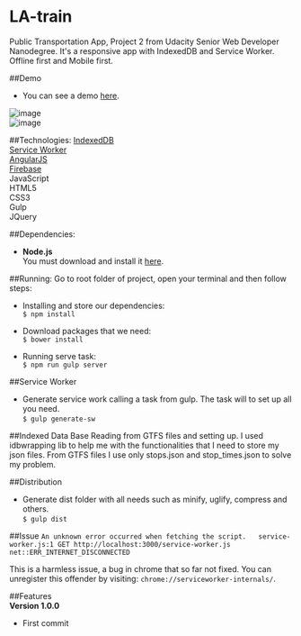 # LA-train
Public Transportation App, Project 2 from Udacity Senior Web Developer Nanodegree. It's a responsive app with IndexedDB and Service Worker. Offline first and Mobile first.

##Demo
- You can see a demo [here](https://udacitytwo.firebaseapp.com/#/dashboard).  

![image](https://raw.githubusercontent.com/mortoni/LA-train/master/app/images/demo1.png)  
![image](https://raw.githubusercontent.com/mortoni/LA-train/master/app/images/demo2.png)  

##Technologies:
[IndexedDB](https://developer.mozilla.org/en/docs/Web/API/IndexedDB_API)  
[Service Worker](https://developer.mozilla.org/en-US/docs/Web/API/Service_Worker_API)  
[AngularJS](https://angularjs.org/)   
[Firebase](https://www.firebase.com/)  
JavaScript  
HTML5  
CSS3  
Gulp  
JQuery  

##Dependencies:
- **Node.js**  
You must download and install it [here](https://nodejs.org/en/).

##Running:
Go to root folder of project, open your terminal and then follow steps:  

- Installing and store our dependencies:  
`$ npm install`

- Download packages that we need:  
`$ bower install`

- Running serve task:  
`$ npm run gulp server`

##Service Worker
- Generate service work calling a task from gulp. The task will to set up all you need.  
`$ gulp generate-sw`

##Indexed Data Base
  Reading from GTFS files and setting up. I used idbwrapping lib to help me with the functionalities that I need to store my json files. From GTFS files I use only stops.json and stop_times.json to solve my problem.

##Distribution
- Generate dist folder with all needs such as minify, uglify, compress and others.  
`$ gulp dist`

##Issue
`An unknown error occurred when fetching the script.  
service-worker.js:1 GET http://localhost:3000/service-worker.js net::ERR_INTERNET_DISCONNECTED`  

This is a harmless issue, a bug in chrome that so far not fixed. You can unregister this offender by visiting: `chrome://serviceworker-internals/`.

##Features  
**Version 1.0.0**  
- First commit

